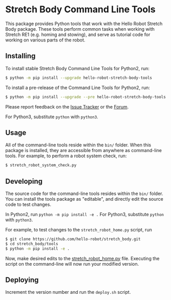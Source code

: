Stretch Body Command Line Tools
===============================

This package provides Python tools that work with the Hello Robot Stretch Body package. These tools perform common tasks when working with Stretch RE1 (e.g. homing and stowing), and serve as tutorial code for working on various parts of the robot.

Installing
----------

To install stable Stretch Body Command Line Tools for Python2, run:

```bash
$ python -m pip install --upgrade hello-robot-stretch-body-tools
```

To install a pre-release of the Command Line Tools for Python2, run:

```bash
$ python -m pip install --upgrade --pre hello-robot-stretch-body-tools
```

Please report feedback on the [Issue Tracker](https://github.com/hello-robot/stretch_body/issues) or the [Forum](https://forum.hello-robot.com/).

For Python3, substitute `python` with `python3`.

Usage
-----

All of the command-line tools reside within the `bin/` folder. When this package is installed, they are accessible from anywhere as command-line tools. For example, to perform a robot system check, run:

```bash
$ stretch_robot_system_check.py
```

Developing
----------

The source code for the command-line tools resides within the `bin/` folder. You can install the tools package as "editable", and directly edit the source code to test changes.

In Python2, run `python -m pip install -e .` For Python3, substitute `python` with `python3`.

For example, to test changes to the  `stretch_robot_home.py` script, run

```bash
$ git clone https://github.com/hello-robot/stretch_body.git
$ cd stretch_body/tools
$ python -m pip install -e .
```

Now, make desired edits to the [stretch_robot_home.py](./bin/stretch_robot_home.py) file. Executing the script on the command-line will now run your modified version.

Deploying
---------

Increment the version number and run the `deploy.sh` script.
